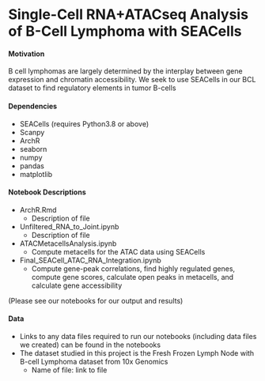 # Single-Cell RNA+ATACseq Analysis of B-Cell Lymphoma with SEACells

#### Motivation
B cell lymphomas are largely determined by the interplay between gene expression and chromatin accessibility. We seek to use SEACells in our BCL dataset to find regulatory elements in tumor B-cells

#### Dependencies
* SEACells (requires Python3.8 or above)
* Scanpy
* ArchR
* seaborn
* numpy
* pandas
* matplotlib

#### Notebook Descriptions
* ArchR.Rmd
  - Description of file
* Unfiltered_RNA_to_Joint.ipynb
  - Description of file
* ATACMetacellsAnalysis.ipynb
  - Compute metacells for the ATAC data using SEACells
* Final_SEACell_ATAC_RNA_Integration.ipynb
  - Compute gene-peak correlations, find highly regulated genes, compute gene scores, calculate open peaks in metacells, and calculate gene accessibility

(Please see our notebooks for our output and results)

#### Data
* Links to any data files required to run our notebooks (including data files we created) can be found in the notebooks
* The dataset studied in this project is the Fresh Frozen Lymph Node with B-cell Lymphoma dataset from 10x Genomics
  - Name of file: link to file

